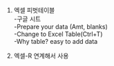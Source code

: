 1. 엑셀 피벗테이블  
    -구글 시트  
    -Prepare your data (Amt, blanks)  
    -Change to Excel Table(Ctrl+T)  
    -Why table? easy to add data  
    
    

2. 엑셀-R 연계해서 사용
